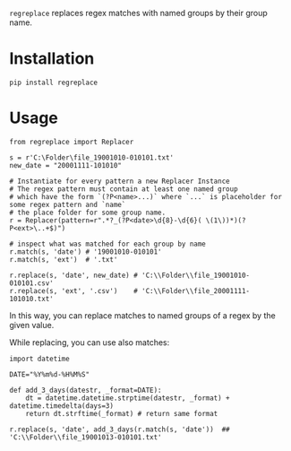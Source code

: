 
`regreplace` replaces regex matches with named groups by their group name.

# Installation

```
pip install regreplace
```

# Usage

```
from regreplace import Replacer

s = r'C:\Folder\file_19001010-010101.txt'
new_date = "20001111-101010"

# Instantiate for every pattern a new Replacer Instance
# The regex pattern must contain at least one named group
# which have the form `(?P<name>...)` where `...` is placeholder for some regex pattern and `name`
# the place folder for some group name.
r = Replacer(pattern=r".*?_(?P<date>\d{8}-\d{6}( \(1\))*)(?P<ext>\..+$)")  

# inspect what was matched for each group by name
r.match(s, 'date') # '19001010-010101'
r.match(s, 'ext')  # '.txt'

r.replace(s, 'date', new_date) # 'C:\\Folder\\file_19001010-010101.csv'
r.replace(s, 'ext', '.csv')    # 'C:\\Folder\\file_20001111-101010.txt'
```

In this way, you can replace matches to named groups of a regex by the given value.


While replacing, you can use also matches:
```
import datetime

DATE="%Y%m%d-%H%M%S"

def add_3_days(datestr, _format=DATE):
    dt = datetime.datetime.strptime(datestr, _format) + datetime.timedelta(days=3)
    return dt.strftime(_format) # return same format
    
r.replace(s, 'date', add_3_days(r.match(s, 'date'))  ## 'C:\\Folder\\file_19001013-010101.txt'
```
